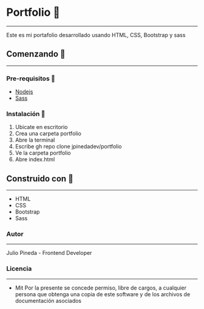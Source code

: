 # Portfolio 💼
* * *
Este es mi portafolio desarrollado  usando HTML, CSS, Bootstrap y sass 

## Comenzando 🚀
* * *
### Pre-requisitos 🔖
* [Nodejs](https://nodejs.org/es/)
* [Sass](https://sass-lang.com/)
### Instalación 🔧
1. Ubicate en escritorio
2. Crea una carpeta portfolio
3. Abre la terminal
4. Escribe  gh repo clone jpinedadev/portfolio
5. Ve la carpeta portfolio
6. Abre index.html

## Construido con 🔨
* * *
- HTML
- CSS
- Bootstrap
- Sass

### Autor
* * *
Julio Pineda - Frontend Developer

### Licencia
***
* Mit
Por la presente se concede permiso, libre de cargos, a cualquier persona que obtenga una copia de este software y de los archivos de documentación asociados


